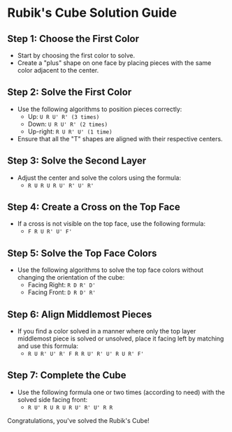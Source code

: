 # Rubik's Cube Solution Guide

## Step 1: Choose the First Color

- Start by choosing the first color to solve.
- Create a "plus" shape on one face by placing pieces with the same color adjacent to the center.

## Step 2: Solve the First Color

- Use the following algorithms to position pieces correctly:
    - Up: ``` U R U' R' (3 times) ```
    - Down: ``` U R U' R' (2 times) ```
    - Up-right: ``` R U R' U' (1 time) ```
- Ensure that all the "T" shapes are aligned with their respective centers.

## Step 3: Solve the Second Layer

- Adjust the center and solve the colors using the formula:
    - ``` R U R U R U' R' U' R' ```

## Step 4: Create a Cross on the Top Face

- If a cross is not visible on the top face, use the following formula:
    - ``` F R U R' U' F' ```

## Step 5: Solve the Top Face Colors

- Use the following algorithms to solve the top face colors without changing the orientation of the cube:
    - Facing Right: ``` R D R' D' ```
    - Facing Front:  ``` D R D' R' ```

## Step 6: Align Middlemost Pieces

- If you find a color solved in a manner where only the top layer middlemost piece is solved or unsolved, place it facing left by matching and use this formula:
    - ``` R U R' U' R' F R R U' R' U' R U R' F' ```

## Step 7: Complete the Cube

- Use the following formula one or two times (according to need) with the solved side facing front:
    - ``` R U' R U R U R U' R' U' R R ```

Congratulations, you've solved the Rubik's Cube!

